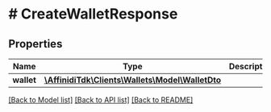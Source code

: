 # # CreateWalletResponse

## Properties

| Name       | Type                                                             | Description | Notes      |
| ---------- | ---------------------------------------------------------------- | ----------- | ---------- |
| **wallet** | [**\AffinidiTdk\Clients\Wallets\Model\WalletDto**](WalletDto.md) |             | [optional] |

[[Back to Model list]](../../README.md#models) [[Back to API list]](../../README.md#endpoints) [[Back to README]](../../README.md)
